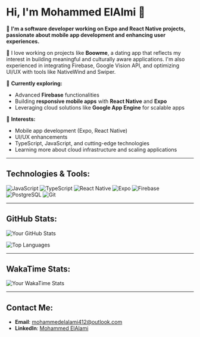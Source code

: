 # Hi, I'm Mohammed ElAlmi 👋

🚀 **I'm a software developer working on Expo and React Native projects, passionate about mobile app development and enhancing user experiences.** 

🌟 I love working on projects like **Boowme**, a dating app that reflects my interest in building meaningful and culturally aware applications. I'm also experienced in integrating Firebase, Google Vision API, and optimizing UI/UX with tools like NativeWind and Swiper.

🔭 **Currently exploring:**  
- Advanced **Firebase** functionalities
- Building **responsive mobile apps** with **React Native** and **Expo**
- Leveraging cloud solutions like **Google App Engine** for scalable apps

🎯 **Interests:**
- Mobile app development (Expo, React Native)
- UI/UX enhancements
- TypeScript, JavaScript, and cutting-edge technologies
- Learning more about cloud infrastructure and scaling applications

---

## Technologies & Tools:
![JavaScript](https://img.shields.io/badge/JavaScript-%23F7DF1E.svg?style=flat-square&logo=javascript&logoColor=black)
![TypeScript](https://img.shields.io/badge/TypeScript-%23007ACC.svg?style=flat-square&logo=typescript&logoColor=white)
![React Native](https://img.shields.io/badge/React_Native-%2320232a.svg?style=flat-square&logo=react&logoColor=%2361DAFB)
![Expo](https://img.shields.io/badge/Expo-%23000000.svg?style=flat-square&logo=expo&logoColor=white)
![Firebase](https://img.shields.io/badge/Firebase-%23FFCA28.svg?style=flat-square&logo=firebase&logoColor=black)
![PostgreSQL](https://img.shields.io/badge/PostgreSQL-%23336791.svg?style=flat-square&logo=postgresql&logoColor=white)
![Git](https://img.shields.io/badge/Git-%23F05033.svg?style=flat-square&logo=git&logoColor=white)

---

## GitHub Stats:

![Your GitHub Stats](https://github-readme-stats.vercel.app/api?username=elalami-m&show_icons=true&theme=dark)

![Top Languages](https://github-readme-stats.vercel.app/api/top-langs/?username=elalami-m&layout=compact&theme=dark)

---

## WakaTime Stats:

![Your WakaTime Stats](https://github-readme-stats.vercel.app/api/wakatime?username=elalami-m&theme=dark)

---

## Contact Me:
- **Email**: mohammedelalami412@outlook.com
- **LinkedIn**: [Mohammed ElAlami](https://linkedin.com/in/YourLinkedIn](https://ma.linkedin.com/in/mohamed-elalami)](https://ma.linkedin.com/in/mohammed-elalami-a7b126311))
